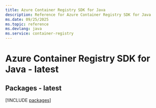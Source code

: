 ```yaml
---
title: Azure Container Registry SDK for Java
description: Reference for Azure Container Registry SDK for Java
ms.date: 09/25/2025
ms.topic: reference
ms.devlang: java
ms.service: container-registry
---
```

# Azure Container Registry SDK for Java - latest
## Packages - latest
[!INCLUDE [packages](container-registry-index.md)]
